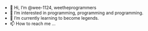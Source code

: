 - 👋 Hi, I’m @wee-1124, weetheprogrammers
- 👀 I’m interested in programming, programming and programming.
- 🌱 I’m currently learning to become legends.
- 📫 How to reach me ...

<!---
wee-1124/wee-1124 is a ✨ special ✨ repository because its `README.md` (this file) appears on your GitHub profile.
You can click the Preview link to take a look at your changes.
--->
